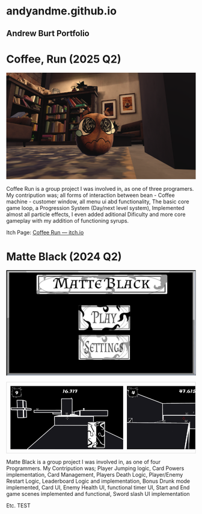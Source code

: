 # andyandme.github.io
## Andrew Burt Portfolio

# Coffee, Run (2025 Q2)

![Coffee Run screenshot](coffee-run-screenshot-bean.png)

Coffee Run is a group project I was involved in, as one of three programers.
My contripution was; all forms of interaction between bean - Coffee machine - customer window, all menu ui abd functionality, The basic core game loop, a Progression System (Day/next level system), Implemented almost all particle effects, I even added aditional Dificulty and more core gameplay with my addition of functioning syrups.

Itch Page: <a href="https://spectral-cat-dundee.itch.io/coffee-run" target="_blank" rel="noopener">Coffee Run — itch.io</a>


# Matte Black (2024 Q2)

![Matte-Black-Screenshot-Main-Menu](Matte-Black-Screenshot-Main-Menu.png)

<div style="display: flex; overflow-x: auto; gap: 10px; padding: 10px; border: 1px solid #ddd;">
  <img src="Matte-Black-Screenshot.png" alt="Matte-Black-Screenshot" style="width: 300px; height: auto;">
  <img src="Matte-Black-Screenshot2.png" alt="Matte-Black-Screenshot-2" style="width: 300px; height: auto;">
  <img src="Matte-Black-Screenshot3.png" alt="Matte-Black-Screenshot-3" style="width: 300px; height: auto;">
  <img src="Matte-Black-Screenshot-Start.png" alt="Matte-Black-Screenshot-Start" style="width: 300px; height: auto;">
  <img src="Matte-Black-Screenshot-End.png" alt="Matte-Black-Screenshot-End" style="width: 300px; height: auto;">
</div>


Matte Black is a group project I was involved in, as one of four Programmers.
My Contripution was; Player Jumping logic, Card Powers implementation, Card Management, Players Death Logic, Player/Enemy Restart Logic, Leaderboard Logic and implementation, Bonus Drunk mode implemented, Card UI, Enemy Health UI, functional timer UI, Start and End game scenes implemented and functional, Sword slash UI implementation  


Etc.
TEST
